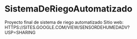# SistemaDeRiegoAutomatizado
Proyecto final de sistema de riego automatizado
Sitio web: HTTPS://SITES.GOOGLE.COM/VIEW/SENSORDEHUMEDADV?USP=SHARING
